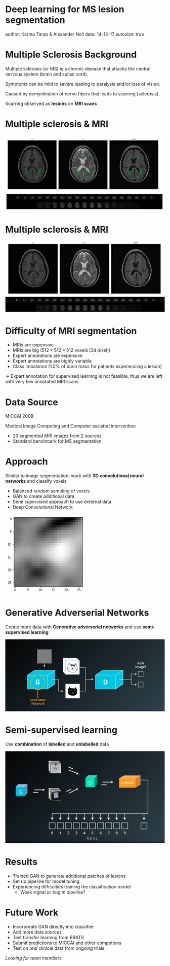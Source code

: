 Deep learning for MS lesion segmentation
========================================================
author: Karma Tarap & Alexander Noll
date: 14-12-17
autosize: true


Multiple Sclerosis Background
========================================================

Multiple sclerosis (or MS) is a chronic disease that attacks the
central nervous system (brain and spinal
cord). 

Symptoms can be mild to severe leading to paralysis and/or loss of vision.

Caused by demyelination of nerve fibers that leads to scarring (sclerosis).

Scarring observed as **lesions** on **MRI scans**


Multiple sclerosis & MRI
========================================================


![](./Presentation-figure/lesion.png)
![](./Presentation-figure/lesion_3d_labelled.png)


Multiple sclerosis & MRI
========================================================

![](./Presentation-figure/lesion_unlabelled.png)
![](./Presentation-figure/lesion_3d_unlabelled.png)

Difficulty of MRI segmentation
========================================================

+ MRIs are expensive
+ MRIs are big ($512 \times 512 \times 512$ voxels (3d pixel))
+ Expert annotations are expensive
+ Expert annotations are highly variable
+ Class imbalance (1.5% of brain mass for patients experiencing a lesion)

$\Longrightarrow$ Expert annotation for supervised learning is not feasible, thus we are left with very few annotated MRI scans


Data Source
========================================================

MICCAI 2008

Medical Image Computing and Computer assisted intervention

+ 20 segmented MRI images from 2 sources
+ Standard benchmark for MS segmentation

Approach
========================================================

Similar to image segmentation: work with **3D convolutional neural networks** and classify voxels

- Balanced random sampling of voxels 
- GAN to create additional data
- Semi supervised approach to use external data
- Deep Convolutional Network

![](./Presentation-figure/patch.png)


Generative Adverserial Networks
========================================================
Create more data with **Generative adverserial networks** and use **semi-supervised learning**

![](./Presentation-figure/gan.png)

Semi-supervised learning
========================================================

Use **combination** of **labelled** and **unlabelled** data

![](./Presentation-figure/ssl.png)



Results
========================================================

- Trained GAN to generate additional patches of lesions
- Set up pipeline for model tuning
- Experiencing difficulties training the classification model
  - Weak signal or bug in pipeline?

Future Work
========================================================
  - Incorporate GAN directly into classifier
  - Add more data sources
  - Test transfer learning from BRATS
  - Submit predictions to MICCAI and other competions
  - Test on *real* clinical data from ongoing trials

*Looking for team members*
